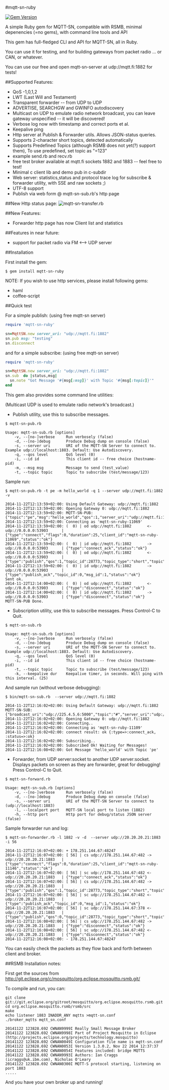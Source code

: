 #mqtt-sn-ruby

[![Gem Version](https://badge.fury.io/rb/mqtt-sn-ruby.svg)](http://badge.fury.io/rb/mqtt-sn-ruby)

A simple Ruby gem for MQTT-SN, compatible with RSMB, minimal depenencies (=no gems), with command line tools and API

This gem has full-fledged CLI and API for MQTT-SN, all in Ruby.

You can use it for testing, and for building gateways from packet radio ... or CAN, or whatever.

You can use our free and open mqtt-sn-server at udp://mqtt.fi:1882 for tests!

##Supported Features:
- QoS -1,0,1,2
- LWT (Last Will and Testament)
- Transparent forwarder -- from UDP to UDP 
- ADVERTISE, SEARCHGW and GWINFO autodiscovery
- Multicast on UDP to emulate radio network broadcast, you can leave gateway unspecified -- it will be discovered!
- Verbose log now with timestamp and correct ports et al.
- Keepalive ping 
- Http server at Publish & Forwarder utils. Allows JSON-status queries.
- Supports 2-character short topics, detected automatically
- Supports Predefined Topics (although RSMB does not yet(?) support them), To use predefined, set topic as "=123"
- example send.rb and recv.rb
- free test broker available at mqtt.fi sockets 1882 and 1883 -- feel free to test!
- Minimal c client lib and demo pub in c-subdir
- Web server: statistics,status and protocol trace log for subscribe & forwarder utility, with SSE and raw sockets ;)
- UTF-8 support
- Publish via web form @ mqtt-sn-sub.rb's http page 

##New Http status page:
![mqtt-sn-transfer.rb](https://github.com/arisi/mqtt-sn-ruby/raw/master/screenshots/sub.png)


##New Features:
- Forwarder http page has now Client list and statistics

##Features in near future:
- support for packet radio via FM <--> UDP server

##Installation

First install the gem:

```asciidoc
$ gem install mqtt-sn-ruby
```
NOTE: If you wish to use http services, please install following gems:
- haml
- coffee-script

##Quick test

For a simple publish: (using free mqtt-sn server)

```ruby
require 'mqtt-sn-ruby'

sn=MqttSN.new server_uri: "udp://mqtt.fi:1882"
sn.pub msg: "testing"
sn.disconnect 
```

and for a simple subscribe: (using free mqtt-sn server)

```ruby
require 'mqtt-sn-ruby'

sn=MqttSN.new server_uri: "udp://mqtt.fi:1882"
sn.sub  do |status,msg|
  sn.note "Got Message '#{msg[:msg]}' with Topic '#{msg[:topic]}'"
end
```
This gem also provides some command line utilities:

(Multicast UDP is used to emulate radio network's broadcast.)

- Publish utility, use this to subscribe messages.
```asciidoc
$ mqtt-sn-pub.rb 

Usage: mqtt-sn-sub.rb [options]
    -v, --[no-]verbose     Run verbosely (false)
    -d, --[no-]debug       Produce Debug dump on console (false)
    -s, --server uri       URI of the MQTT-SN Server to connect to. Example udp://localhost:1883. Default: Use Autodiscovery.
    -q, --qos level        QoS level (0)
    -i, --id id            This client id -- free choice (hostname-pid)
    -m, --msg msg          Message to send (test_value)
    -t, --topic topic      Topic to subscribe (test/message/123)
```
Sample run:
``` asciidoc
$ mqtt-sn-pub.rb -t pe -m hello_world -q 1 --server udp://mqtt.fi:1882 -v

2014-11-22T12:13:59+02:00: Using Default Gateway: udp://mqtt.fi:1882
2014-11-22T12:13:59+02:00: Opening Gateway 0: udp://mqtt.fi:1882
2014-11-22T12:13:59+02:00: MQTT-SN-PUB: {"topic":"pe","msg":"hello_world","qos":1,"server_uri":"udp://mqtt.fi:1882","verbose":true}
2014-11-22T12:13:59+02:00: Connecting as 'mqtt-sn-ruby-11069'
2014-11-22T12:13:59+02:00: (  0) | od udp://mqtt.fi:1882       <- udp://0.0.0.0:53903      | {"type":"connect","flags":0,"duration":25,"client_id":"mqtt-sn-ruby-11069","status":"ok"}
2014-11-22T12:13:59+02:00: (  0) | id udp://mqtt.fi:1882       -> udp://0.0.0.0:53903      | {"type":"connect_ack","status":"ok"}
2014-11-22T12:13:59+02:00: (  0) | od udp://mqtt.fi:1882       <- udp://0.0.0.0:53903      | {"type":"publish","qos":1,"topic_id":28773,"topic_type":"short","topic":"pe","msg_id":1,"msg":"hello_world","status":"ok"}
2014-11-22T12:13:59+02:00: (  0) | id udp://mqtt.fi:1882       -> udp://0.0.0.0:53903      | {"type":"publish_ack","topic_id":0,"msg_id":1,"status":"ok"}
Sent ok.
2014-11-22T12:14:00+02:00: (  0) | od udp://mqtt.fi:1882       <- udp://0.0.0.0:53903      | {"type":"disconnect","status":"ok"}
2014-11-22T12:14:00+02:00: (  0) | id udp://mqtt.fi:1882       -> udp://0.0.0.0:53903      | {"type":"disconnect","status":"ok"}
MQTT-SN-PUB Done.
```

- Subscription utility, use this to subscribe messages. Press Control-C to Quit.
```asciidoc
$ mqtt-sn-sub.rb 

Usage: mqtt-sn-sub.rb [options]
    -v, --[no-]verbose     Run verbosely (false)
    -d, --[no-]debug       Produce Debug dump on console (false)
    -s, --server uri       URI of the MQTT-SN Server to connect to.  Example udp://localhost:1883. Default: Use Autodiscovery.
    -q, --qos level        QoS level (0)
    -i, --id id            This client id -- free choice (hostname-pid)
    -t, --topic topic      Topic to subscribe (test/message/123)
    -k, --keepalive dur    Keepalive timer, in seconds. Will ping with this interval. (25)

```

And sample run (without verbose debugging):

``` asciidoc
$ bin/mqtt-sn-sub.rb  --server udp://mqtt.fi:1882 

2014-11-22T12:16:02+02:00: Using Default Gateway: udp://mqtt.fi:1882
MQTT-SN-SUB: {"broadcast_uri":"udp://225.4.5.6:5000","topic":"#","server_uri":"udp://mqtt.fi:1882"}
2014-11-22T12:16:02+02:00: Opening Gateway 0: udp://mqtt.fi:1882
2014-11-22T12:16:02+02:00: Connecting..
2014-11-22T12:16:02+02:00: Connecting as 'mqtt-sn-ruby-11109'
2014-11-22T12:16:02+02:00: connect result: ok {:type=>:connect_ack, :status=>:ok}
2014-11-22T12:16:02+02:00: Subscribing..
2014-11-22T12:16:02+02:00: Subscribed Ok! Waiting for Messages!
2014-11-22T12:16:08+02:00: Got Message 'hello_world' with Topic 'pe'

```

- Forwarder, from UDP server:socket to another UDP server:socket.  Displays packets on screen as they are forwarder, great for debugging! Press Control-C to Quit.
```shell
$ mqtt-sn-forward.rb 

Usage: mqtt-sn-sub.rb [options]
    -v, --[no-]verbose     Run verbosely (false)
    -d, --[no-]debug       Produce Debug dump on console (false)
    -s, --server uri       URI of the MQTT-SN Server to connect to (udp://localhost:1883)
    -l, --localport port   MQTT-SN local port to listen (1882)
    -h, --http port        Http port for debug/status JSON server (false)
```

Sample forwarder run and log:

``` asciidoc
$ mqtt-sn-forwarder.rb -l 1882 -v -d  --server udp://20.20.20.21:1883 -i 56

2014-11-22T12:16:07+02:00: + 178.251.144.67:48247
2014-11-22T12:16:07+02:00: [ 56] | cs udp://178.251.144.67:482 -> udp://20.20.20.21:1883   | {"type":"connect","flags":0,"duration":25,"client_id":"mqtt-sn-ruby-11146","status":"ok"}
2014-11-22T12:16:07+02:00: [ 56] | sc udp://178.251.144.67:482 <- udp://20.20.20.21:1883   | {"type":"connect_ack","status":"ok"}
2014-11-22T12:16:07+02:00: [ 56] | cs udp://178.251.144.67:482 -> udp://20.20.20.21:1883   | {"type":"publish","qos":1,"topic_id":28773,"topic_type":"short","topic":"pe","msg_id":1,"msg":"hello_world","status":"ok"}
2014-11-22T12:16:07+02:00: [ 56] | sc udp://178.251.144.67:482 <- udp://20.20.20.21:1883   | {"type":"publish_ack","topic_id":0,"msg_id":1,"status":"ok"}
2014-11-22T12:16:07+02:00: [ 56] | sc udp://178.251.144.67:378 <- udp://20.20.20.21:1883   | {"type":"publish","qos":0,"topic_id":28773,"topic_type":"short","topic":"pe","msg_id":1,"msg":"hello_world","status":"ok"}
2014-11-22T12:16:08+02:00: [ 56] | cs udp://178.251.144.67:482 -> udp://20.20.20.21:1883   | {"type":"disconnect","status":"ok"}
2014-11-22T12:16:08+02:00: [ 56] | sc udp://178.251.144.67:482 <- udp://20.20.20.21:1883   | {"type":"disconnect","status":"ok"}
2014-11-22T12:16:08+02:00: - 178.251.144.67:48247
```

You can easily check the packets as they flow back and forth between client and broker.

##RSMB Installation notes:

First get the sources from http://git.eclipse.org/c/mosquitto/org.eclipse.mosquitto.rsmb.git/

To compile and run, you can:

``` asciidoc
git clone git://git.eclipse.org/gitroot/mosquitto/org.eclipse.mosquitto.rsmb.git
cd org.eclipse.mosquitto.rsmb/rsmb/src
make
echo listener 1883 INADDR_ANY mqtts >mqtt-sn.conf
./broker_mqtts mqtt_sn.conf

20141122 123828.692 CWNAN9999I Really Small Message Broker
20141122 123828.692 CWNAN9998I Part of Project Mosquitto in Eclipse
(http://projects.eclipse.org/projects/technology.mosquitto)
20141122 123828.692 CWNAN0049I Configuration file name is mqtt-sn.conf
20141122 123828.692 CWNAN0053I Version 1.3.0.2, Nov 22 2014 12:37:37
20141122 123828.692 CWNAN0054I Features included: bridge MQTTS 
20141122 123828.692 CWNAN9993I Authors: Ian Craggs (icraggs@uk.ibm.com), Nicholas O'Leary
20141122 123828.692 CWNAN0300I MQTT-S protocol starting, listening on port 1883
.....

```
And you have your own broker up and running!


